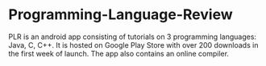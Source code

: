 # Programming-Language-Review

PLR is an android app consisting of tutorials on 3 programming languages: Java, C, C++. It is hosted on Google Play Store with over 200 downloads in the first week of launch. The app also contains an online compiler.
